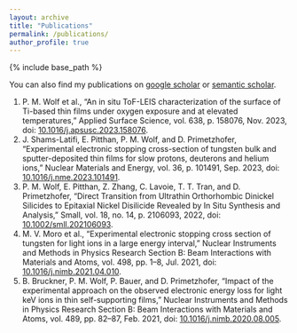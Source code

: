 ```yaml
---
layout: archive
title: "Publications"
permalink: /publications/
author_profile: true
---
```


{% include base_path %}

You can also find my publications on [google scholar](https://scholar.google.com/citations?user=fYMtorMAAAAJ&hl=en) or [semantic scholar](https://www.semanticscholar.org/author/Philipp-M.-Wolf/51167965).

1. P. M. Wolf et al., “An in situ ToF-LEIS characterization of the surface of Ti-based thin films under oxygen exposure and at elevated temperatures,” Applied Surface Science, vol. 638, p. 158076, Nov. 2023, doi: [10.1016/j.apsusc.2023.158076](https://doi.org/10.1016/j.apsusc.2023.158076).
1. J. Shams-Latifi, E. Pitthan, P. M. Wolf, and D. Primetzhofer, “Experimental electronic stopping cross-section of tungsten bulk and sputter-deposited thin films for slow protons, deuterons and helium ions,” Nuclear Materials and Energy, vol. 36, p. 101491, Sep. 2023, doi: [10.1016/j.nme.2023.101491](https://doi.org/10.1016/j.nme.2023.101491).
1. P. M. Wolf, E. Pitthan, Z. Zhang, C. Lavoie, T. T. Tran, and D. Primetzhofer, “Direct Transition from Ultrathin Orthorhombic Dinickel Silicides to Epitaxial Nickel Disilicide Revealed by In Situ Synthesis and Analysis,” Small, vol. 18, no. 14, p. 2106093, 2022, doi: [10.1002/smll.202106093](https://doi.org/10.1002/smll.202106093).
1. M. V. Moro et al., “Experimental electronic stopping cross section of tungsten for light ions in a large energy interval,” Nuclear Instruments and Methods in Physics Research Section B: Beam Interactions with Materials and Atoms, vol. 498, pp. 1–8, Jul. 2021, doi: [10.1016/j.nimb.2021.04.010](https://doi.org/10.1016/j.nimb.2021.04.010).
1. B. Bruckner, P. M. Wolf, P. Bauer, and D. Primetzhofer, “Impact of the experimental approach on the observed electronic energy loss for light keV ions in thin self-supporting films,” Nuclear Instruments and Methods in Physics Research Section B: Beam Interactions with Materials and Atoms, vol. 489, pp. 82–87, Feb. 2021, doi: [10.1016/j.nimb.2020.08.005](https://doi.org/10.1016/j.nimb.2020.08.005).
